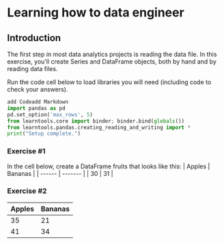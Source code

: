 #  Learning how to data engineer

## Introduction

The first step in most data analytics projects is reading the data file. In this exercise, you'll create Series and DataFrame objects, both by hand and by reading data files.

Run the code cell below to load libraries you will need (including code to check your answers).

```python
add Codeadd Markdown
import pandas as pd
pd.set_option('max_rows', 5)
from learntools.core import binder; binder.bind(globals())
from learntools.pandas.creating_reading_and_writing import *
print("Setup complete.")
```

### Exercise #1
In the cell below, create a DataFrame fruits that looks like this:
| Apples | Bananas |
| ------ | ------- |
|   30   |    31   |


###  Exercise #2
| Apples | Bananas |
| ------ | ------- |
|   35   |   21    |
|   41   |   34    |

